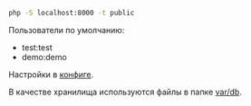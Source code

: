 
```bash
php -S localhost:8000 -t public
```

Пользователи по умолчанию:
* test:test
* demo:demo

Настройки в [конфиге](config/config.php).

В качестве хранилища используются файлы в папке [var/db](var/db).
